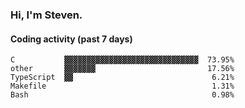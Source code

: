 ### Hi, I'm Steven.

#### Coding activity (past 7 days)
```
C           ▓▓▓▓▓▓▓▓▓▓▓▓▓▓▓▓▓▓▓▓▓▓▓▓▓▓▓▓▓▓  73.95%
other       ▓▓▓▓▓▓▓                         17.56%
TypeScript  ▓▓                               6.21%
Makefile                                     1.31%
Bash                                         0.98%
```
